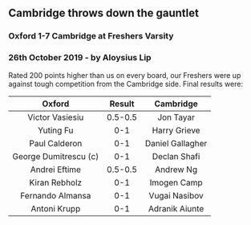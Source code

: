 ## Cambridge throws down the gauntlet

### Oxford 1-7 Cambridge at Freshers Varsity
### 26th October 2019 - by Aloysius Lip

Rated 200 points higher than us on every board, our Freshers were up against tough competition from the Cambridge side. Final results were:

|       **Oxford**      |  Result |   **Cambridge**  |
|:---------------------:|:-------:|:----------------:|
|    Victor Vasiesiu    | 0.5-0.5 |     Jon Tayar    |
|       Yuting Fu       |   0-1   |   Harry Grieve   |
|     Paul Calderon     |   0-1   | Daniel Gallagher |
| George Dumitrescu (c) |   0-1   |   Declan Shafi   |
|     Andrei Eftime     | 0.5-0.5 |     Andrew Ng    |
|     Kiran Rebholz     |   0-1   |    Imogen Camp   |
|    Fernando Almansa   |   0-1   |   Vugai Nasibov  |
|      Antoni Krupp     |   0-1   |  Adranik Aiunte  |